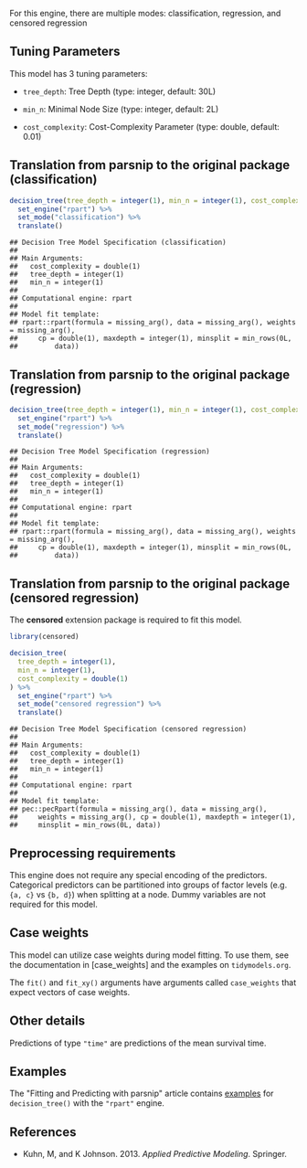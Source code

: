 


For this engine, there are multiple modes: classification, regression, and censored regression

## Tuning Parameters



This model has 3 tuning parameters:

- `tree_depth`: Tree Depth (type: integer, default: 30L)

- `min_n`: Minimal Node Size (type: integer, default: 2L)

- `cost_complexity`: Cost-Complexity Parameter (type: double, default: 0.01)

## Translation from parsnip to the original package (classification)


```r
decision_tree(tree_depth = integer(1), min_n = integer(1), cost_complexity = double(1)) %>% 
  set_engine("rpart") %>% 
  set_mode("classification") %>% 
  translate()
```

```
## Decision Tree Model Specification (classification)
## 
## Main Arguments:
##   cost_complexity = double(1)
##   tree_depth = integer(1)
##   min_n = integer(1)
## 
## Computational engine: rpart 
## 
## Model fit template:
## rpart::rpart(formula = missing_arg(), data = missing_arg(), weights = missing_arg(), 
##     cp = double(1), maxdepth = integer(1), minsplit = min_rows(0L, 
##         data))
```


## Translation from parsnip to the original package (regression)


```r
decision_tree(tree_depth = integer(1), min_n = integer(1), cost_complexity = double(1)) %>% 
  set_engine("rpart") %>% 
  set_mode("regression") %>% 
  translate()
```

```
## Decision Tree Model Specification (regression)
## 
## Main Arguments:
##   cost_complexity = double(1)
##   tree_depth = integer(1)
##   min_n = integer(1)
## 
## Computational engine: rpart 
## 
## Model fit template:
## rpart::rpart(formula = missing_arg(), data = missing_arg(), weights = missing_arg(), 
##     cp = double(1), maxdepth = integer(1), minsplit = min_rows(0L, 
##         data))
```


## Translation from parsnip to the original package (censored regression)

The **censored** extension package is required to fit this model.


```r
library(censored)

decision_tree(
  tree_depth = integer(1),
  min_n = integer(1),
  cost_complexity = double(1)
) %>% 
  set_engine("rpart") %>% 
  set_mode("censored regression") %>% 
  translate()
```

```
## Decision Tree Model Specification (censored regression)
## 
## Main Arguments:
##   cost_complexity = double(1)
##   tree_depth = integer(1)
##   min_n = integer(1)
## 
## Computational engine: rpart 
## 
## Model fit template:
## pec::pecRpart(formula = missing_arg(), data = missing_arg(), 
##     weights = missing_arg(), cp = double(1), maxdepth = integer(1), 
##     minsplit = min_rows(0L, data))
```

## Preprocessing requirements


This engine does not require any special encoding of the predictors. Categorical predictors can be partitioned into groups of factor levels (e.g. `{a, c}` vs `{b, d}`) when splitting at a node. Dummy variables are not required for this model. 

## Case weights


This model can utilize case weights during model fitting. To use them, see the documentation in [case_weights] and the examples on `tidymodels.org`. 

The `fit()` and `fit_xy()` arguments have arguments called `case_weights` that expect vectors of case weights. 

## Other details



Predictions of type `"time"` are predictions of the mean survival time.

## Examples 

The "Fitting and Predicting with parsnip" article contains [examples](https://parsnip.tidymodels.org/articles/articles/Examples.html#decision-tree-rpart) for `decision_tree()` with the `"rpart"` engine.

## References

-   Kuhn, M, and K Johnson. 2013. *Applied Predictive Modeling*. Springer.

